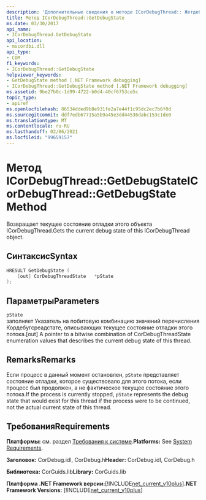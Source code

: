 ```yaml
---
description: 'Дополнительные сведения о методе ICorDebugThread:: Жетдебугстате'
title: Метод ICorDebugThread::GetDebugState
ms.date: 03/30/2017
api_name:
- ICorDebugThread.GetDebugState
api_location:
- mscordbi.dll
api_type:
- COM
f1_keywords:
- ICorDebugThread::GetDebugState
helpviewer_keywords:
- GetDebugState method [.NET Framework debugging]
- ICorDebugThread::GetDebugState method [.NET Framework debugging]
ms.assetid: 9be27b0c-1d99-4722-b0d4-40cf6753ce5c
topic_type:
- apiref
ms.openlocfilehash: 86534dded9b8e931fe2a7e44f1c95dc2ec7b6f0d
ms.sourcegitcommit: ddf7edb67715a5b9a45e3dd44536dabc153c1de0
ms.translationtype: MT
ms.contentlocale: ru-RU
ms.lasthandoff: 02/06/2021
ms.locfileid: "99659157"
---
```

# <a name="icordebugthreadgetdebugstate-method"></a><span data-ttu-id="ccdcd-103">Метод ICorDebugThread::GetDebugState</span><span class="sxs-lookup"><span data-stu-id="ccdcd-103">ICorDebugThread::GetDebugState Method</span></span>

<span data-ttu-id="ccdcd-104">Возвращает текущее состояние отладки этого объекта ICorDebugThread.</span><span class="sxs-lookup"><span data-stu-id="ccdcd-104">Gets the current debug state of this ICorDebugThread object.</span></span>  
  
## <a name="syntax"></a><span data-ttu-id="ccdcd-105">Синтаксис</span><span class="sxs-lookup"><span data-stu-id="ccdcd-105">Syntax</span></span>  
  
```cpp  
HRESULT GetDebugState (  
    [out] CorDebugThreadState   *pState  
);  
```  
  
## <a name="parameters"></a><span data-ttu-id="ccdcd-106">Параметры</span><span class="sxs-lookup"><span data-stu-id="ccdcd-106">Parameters</span></span>  

 `pState`  
 <span data-ttu-id="ccdcd-107">заполняет Указатель на побитовую комбинацию значений перечисления Кордебугсреадстате, описывающих текущее состояние отладки этого потока.</span><span class="sxs-lookup"><span data-stu-id="ccdcd-107">[out] A pointer to a bitwise combination of CorDebugThreadState enumeration values that describes the current debug state of this thread.</span></span>  
  
## <a name="remarks"></a><span data-ttu-id="ccdcd-108">Remarks</span><span class="sxs-lookup"><span data-stu-id="ccdcd-108">Remarks</span></span>  

 <span data-ttu-id="ccdcd-109">Если процесс в данный момент остановлен, `pState` представляет состояние отладки, которое существовало для этого потока, если процесс был продолжен, а не фактическое текущее состояние этого потока.</span><span class="sxs-lookup"><span data-stu-id="ccdcd-109">If the process is currently stopped, `pState` represents the debug state that would exist for this thread if the process were to be continued, not the actual current state of this thread.</span></span>  
  
## <a name="requirements"></a><span data-ttu-id="ccdcd-110">Требования</span><span class="sxs-lookup"><span data-stu-id="ccdcd-110">Requirements</span></span>  

 <span data-ttu-id="ccdcd-111">**Платформы:** см. раздел [Требования к системе](../../get-started/system-requirements.md).</span><span class="sxs-lookup"><span data-stu-id="ccdcd-111">**Platforms:** See [System Requirements](../../get-started/system-requirements.md).</span></span>  
  
 <span data-ttu-id="ccdcd-112">**Заголовок:** CorDebug.idl, CorDebug.h</span><span class="sxs-lookup"><span data-stu-id="ccdcd-112">**Header:** CorDebug.idl, CorDebug.h</span></span>  
  
 <span data-ttu-id="ccdcd-113">**Библиотека:** CorGuids.lib</span><span class="sxs-lookup"><span data-stu-id="ccdcd-113">**Library:** CorGuids.lib</span></span>  
  
 <span data-ttu-id="ccdcd-114">**Платформа .NET Framework версии:**[!INCLUDE[net_current_v10plus](../../../../includes/net-current-v10plus-md.md)]</span><span class="sxs-lookup"><span data-stu-id="ccdcd-114">**.NET Framework Versions:** [!INCLUDE[net_current_v10plus](../../../../includes/net-current-v10plus-md.md)]</span></span>
